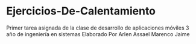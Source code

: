 # Ejercicios-De-Calentamiento
Primer tarea asignada de la clase de desarrollo de aplicaciones móviles 3 año de ingeniería en sistemas
Elaborado Por Arlen Assael Marenco Jaime
